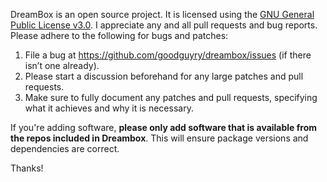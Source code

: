 DreamBox is an open source project. It is licensed using the [GNU General Public License v3.0](http://www.gnu.org/licenses/gpl-3.0.txt). I appreciate any and all pull requests and bug reports. Please adhere to the following for bugs and patches:

1. File a bug at https://github.com/goodguyry/dreambox/issues (if there isn’t one already).
2. Please start a discussion beforehand for any large patches and pull requests.
3. Make sure to fully document any patches and pull requests, specifying what it achieves and why it is necessary.

If you're adding software, **please only add software that is available from the repos included in Dreambox**. This will ensure package versions and dependencies are correct.

Thanks!
